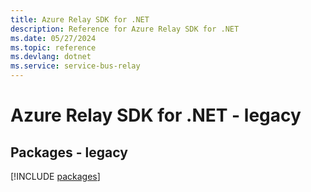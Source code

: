 ```yaml
---
title: Azure Relay SDK for .NET
description: Reference for Azure Relay SDK for .NET
ms.date: 05/27/2024
ms.topic: reference
ms.devlang: dotnet
ms.service: service-bus-relay
---
```

# Azure Relay SDK for .NET - legacy
## Packages - legacy
[!INCLUDE [packages](relay-index.md)]